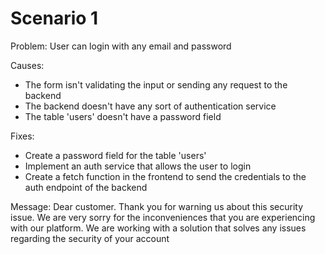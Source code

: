 # Scenario 1

Problem: User can login with any email and password

Causes:

- The form isn't validating the input or sending any request to the backend
- The backend doesn't have any sort of authentication service
- The table 'users' doesn't have a password field

Fixes:

- Create a password field for the table 'users'
- Implement an auth service that allows the user to login
- Create a fetch function in the frontend to send the credentials to the auth endpoint of the backend

Message:
Dear customer.
Thank you for warning us about this security issue. We are very sorry for the inconveniences that you are experiencing with our platform. We are working with a solution that solves any issues regarding the security of your account
